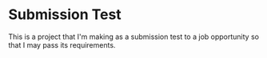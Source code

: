 # Submission Test

This is a project that I'm making as a submission test to a job opportunity so that I may pass its requirements.
